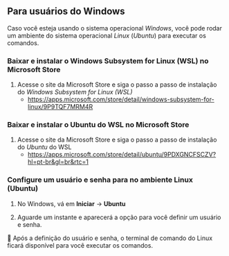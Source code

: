 <h2>Para usuários do Windows</h2>

Caso você esteja usando o sistema operacional _Windows_, você pode rodar um ambiente do sistema operacional _Linux_ (_Ubuntu_) para executar os comandos. 

### Baixar e instalar o Windows Subsystem for Linux (WSL) no Microsoft Store

1. Acesse o site da Microsoft Store e siga o passo a passo de instalação do _Windows Subsystem for Linux (WSL)_
	* https://apps.microsoft.com/store/detail/windows-subsystem-for-linux/9P9TQF7MRM4R

### Baixar e instalar o Ubuntu do WSL no Microsoft Store

1. Acesse o site da Microsoft Store e siga o passo a passo de instalação do _Ubuntu_ do WSL
	* https://apps.microsoft.com/store/detail/ubuntu/9PDXGNCFSCZV?hl=pt-br&gl=br&rtc=1

### Configure um usuário e senha para no ambiente Linux (Ubuntu)

1. No Windows, vá em **Iniciar** -> **Ubuntu**

2. Aguarde um instante e aparecerá a opção para você definir um usuário e senha.

:loudspeaker: Após a definição do usuário e senha, o terminal de comando do Linux ficará disponível para você executar os comandos.